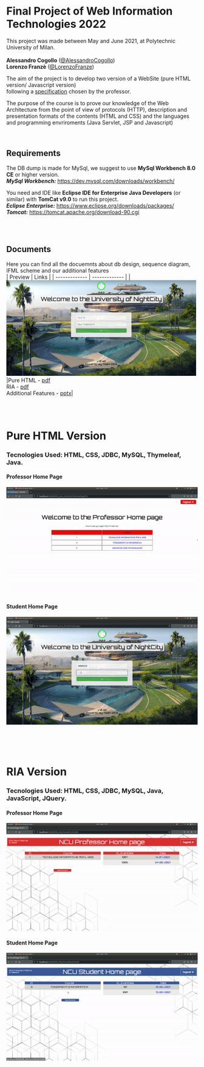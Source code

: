 # Final Project of Web Information Technologies 2022

This project was made between May and June 2021, at Polytechnic University of Milan.<br><br>
**Alessandro Cogollo** ([@AlessandroCogollo](https://github.com/AlessandroCogollo)) <br>
**Lorenzo Franzè** ([@LorenzoFranze](https://github.com/lorenzofranze)) <br>


The aim of the project is to develop two version of a WebSite (pure HTML version/ Javascript version)<br> following a [specification](https://github.com/FrancescoPaterna/TIW-2021-Project/blob/master/specs/Specifica.pdf) chosen by the professor.

The purpose of the course is to prove our knowledge of the Web Architecture from the point of view of protocols (HTTP), description and presentation formats of the contents (HTML and CSS) and the languages and programming envriroments (Java Servlet, JSP and Javascript)

<br>

## Requirements
The DB dump is made for MySql, we suggest to use **MySql Workbench 8.0 CE** or higher version.<br>
***MySql Workbench:*** https://dev.mysql.com/downloads/workbench/

You need and IDE like **Eclipse IDE for Enterprise Java Developers** (or similar) with **TomCat v9.0** to run this project.   
***Eclipse Enterprise:*** https://www.eclipse.org/downloads/packages/ <br>
***Tomcat:*** https://tomcat.apache.org/download-90.cgi

<br><br>

## Documents
Here you can find all the docuemnts about db design, sequence diagram, IFML scheme and our additional features
<br>
|  Preview | Links |
| ------------- | ------------- |
|<img src="https://github.com/FrancescoPaterna/TIW-2021-Project/blob/master/doc/Final/resources/login_page.png" alt="login_page" width="500"/>|Pure HTML - [pdf](https://github.com/FrancescoPaterna/TIW-2021-Project/blob/master/doc/Final/HTML_PURE%20-%20Gruppo%2025%20-%20Paterna-Restelli-Sanchini.pdf)<br>RIA - [pdf](https://github.com/FrancescoPaterna/TIW-2021-Project/blob/master/doc/Final/RIA%20-%20Gruppo%2025%20-%20Paterna-Restelli-Sanchini.pdf)<br>Additional Features - [pptx](https://github.com/FrancescoPaterna/TIW-2021-Project/blob/master/doc/Final/Funzionalità%20Aggiuntive%20-%20Gruppo%2025.pptx)|

<br><br>

# Pure HTML Version

### Tecnologies Used: HTML, CSS, JDBC, MySQL, Thymeleaf, Java.

#### Professor Home Page
![Pro_RIA](https://github.com/FrancescoPaterna/TIW-2021-Project/blob/master/doc/Final/resources/Professor_PureHTML.gif)

#### Student Home Page
![Stud_RIA](https://github.com/FrancescoPaterna/TIW-2021-Project/blob/master/doc/Final/resources/Student_PureHTML.gif)


<br><br><br>

# RIA Version

### Tecnologies Used: HTML, CSS, JDBC, MySQL, Java, JavaScript, JQuery.

#### Professor Home Page
![Pro_RIA](https://github.com/FrancescoPaterna/TIW-2021-Project/blob/master/doc/Final/resources/Professor_RIA.gif)

#### Student Home Page
![Stud_RIA](https://github.com/FrancescoPaterna/TIW-2021-Project/blob/master/doc/Final/resources/Student_RIA.gif)